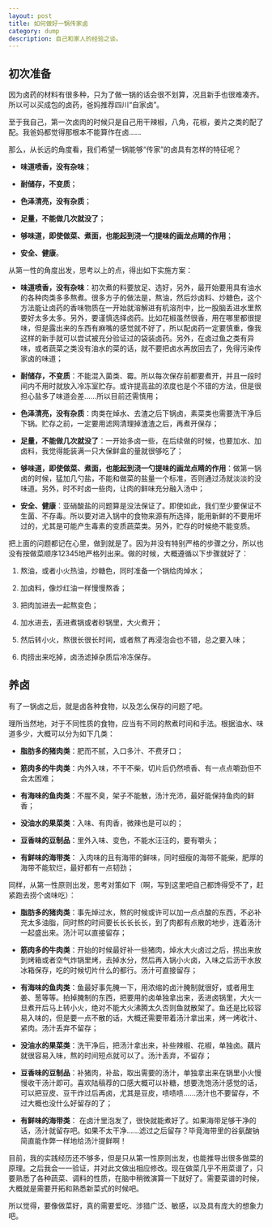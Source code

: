 ```yaml
---
layout: post
title: 如何做好一锅传家卤
category: dump
description: 自己和家人的经验之谈。
---
```

初次准备
-------------

因为卤药的材料有很多种，只为了做一锅的话会很不划算，况且新手也很难凑齐。所以可以买成包的卤药，爸妈推荐四川“自家卤”。

至于我自己，第一次卤肉的时候只是自己用干辣椒，八角，花椒，姜片之类的配了配。我爸妈都觉得那根本不能算作在卤……

那么，从长远的角度看，我们希望一锅能够“传家”的卤具有怎样的特征呢？

- **味道喷香，没有杂味**；

- **耐储存，不变质**；

- **色泽清亮，没有杂质**；

- **足量，不能做几次就没了**；

- **够味道，即使做菜、煮面，也能起到浇一勺提味的画龙点睛的作用**；

- **安全、健康**。

从第一性的角度出发，思考以上的点，得出如下实施方案：

- **味道喷香，没有杂味**：初次煮的料要放足、选好，另外，最开始要用具有油水的各种肉类多多熬煮。很多方子的做法是，熬油，然后炒卤料、炒糖色，这个方法能让卤药的香味物质在一开始就溶解进有机溶剂中，比一股脑丢进水里熬要好太多太多。另外，要谨慎选择卤药。比如花椒虽然很香，用在哪里都很提味，但是露出来的东西有麻嘴的感觉就不好了，所以配卤药一定要慎重，像我这样的新手就可以尝试被充分验证过的袋装卤药。另外，在卤过鱼之类有异味，或者蔬菜之类没有油水的菜的话，就不要把卤水再放回去了，免得污染传家卤的味道；

- **耐储存，不变质**：不能混入菌类、霉。所以每次保存前都要煮开，并且一段时间内不用时就放入冷冻室贮存。或许提高盐的浓度也是个不错的方法，但是很担心盐多了味道会差......所以目前还需慎用；

- **色泽清亮，没有杂质**：肉类在焯水、去渣之后下锅卤，素菜类也需要洗干净后下锅。贮存之前，一定要用滤网清理掉渣渣之后，再煮开保存；

- **足量，不能做几次就没了**：一开始多卤一些，在后续做的时候，也要加水、加卤料，我觉得能装满一只大保鲜盒的量就很够吃了；

- **够味道，即使做菜、煮面，也能起到浇一勺提味的画龙点睛的作用**：做第一锅卤的时候，猛加几勺盐，不能和做菜的盐量一个标准，否则通过汤就淡淡的没味道。另外，时不时卤一些肉，让肉的鲜味充分融入汤中；

- **安全、健康**：亚硝酸盐的问题算是没法保证了。即使如此，我们至少要保证不生菌、不存毒。所以要对进入锅中的食物来源有所选择，能用新鲜的不要用坏过的，尤其是可能产生毒素的变质蔬菜类。另外，贮存的时候绝不能变质。

把上面的问题都记在心里，做到就是了。因为并没有特别严格的步骤之分，所以也没有按做菜顺序12345地严格列出来。做的时候，大概遵循以下步骤就好了：

1. 熬油，或者小火热油，炒糖色，同时准备一个锅给肉焯水；

2. 加卤料，像炒红油一样慢慢熬香；

3. 把肉加进去一起熬变色；

4. 加水进去，丢进煮锅或者砂锅里，大火煮开；

5. 然后转小火，熬很长很长时间，或者熬了再浸泡会也不错，总之要入味；

6. 肉捞出来吃掉，卤汤滤掉杂质后冷冻保存。

养卤
-------------

有了一锅卤之后，就是卤各种食物，以及怎么保存的问题了吧。

理所当然地，对于不同性质的食物，应当有不同的熬煮时间和手法。根据油水、味道多少，大概可以分为如下几类：

- **脂肪多的猪肉类**：肥而不腻，入口多汁、不费牙口；

- **筋肉多的牛肉类**：内外入味，不干不柴，切片后仍然喷香、有一点点嚼劲但不会太困难；

- **有海味的鱼肉类**：不腥不臭，架子不能散，汤汁充沛，最好能保持鱼肉的鲜香；

- **没油水的果菜类**：入味、有肉香，微辣也是可以的；

- **豆香味的豆制品**：里外入味、变色，不能水汪汪的，要有嚼头；

- **有鲜味的海带类**： 入肉味的且有海带的鲜味，同时细瘦的海带不能柴，肥厚的海带不能软烂，最好都有一点韧劲；

同样，从第一性原则出发，思考对策如下（啊，写到这里吧自己都馋得受不了，赶紧跑去捞个卤味吃）：

- **脂肪多的猪肉类**：事先焯过水，熬的时候或许可以加一点点酸的东西，不必补充太多油脂，同时熬的时间要长长长长长，到了肉都有点散的地步，连着汤汁一起盛出来。汤汁可以直接留存；

- **筋肉多的牛肉类**：开始的时候最好补一些猪肉，焯水大火卤过之后，捞出来放到烤箱或者空气炸锅里烤，去掉水分，然后再入锅小火卤，入味之后沥干水放冰箱保存，吃的时候切片什么的都行。汤汁可直接留存；

- **有海味的鱼肉类**：鱼最好事先腌一下，用浓缩的卤汁腌制就很好，或者用生姜、葱等等。拍掉腌制的东西，把要用的卤单独拿出来，丢进卤锅里，大火一旦煮开后马上转小火，绝对不能大火沸腾太久否则鱼就散架了。鱼还是比较容易入味的，但是要一点不散的话，大概还需要带着汤汁拿出来，烤一烤收汁、紧肉。汤汁丢弃不留存；

- **没油水的果菜类**：洗干净后，把汤汁拿出来，补些辣椒、花椒，单独卤。藕片就很容易入味，熬的时间短点就可以了。汤汁丢弃，不留存；

- **豆香味的豆制品**：补猪肉，补盐，取出需要的汤汁，单独拿出来在锅里小火慢慢收干汤汁即可。喜欢陆稿荐的口感大概可以补糖，想要洗饱汤汁感觉的话，可以把豆皮、豆干炸过后再卤，尤其是豆皮，啧啧啧……汤汁也不要留存，不过大概也没什么好留存的了；

- **有鲜味的海带类**： 在卤汁里泡发了，很快就能煮好了。如果海带足够干净的话，汤汁就留存吧。如果不太干净……滤过之后留存？毕竟海带里的谷氨酸钠简直能作弊一样地给汤汁提鲜啊！

目前，我的实践经历还不够多，但是只从第一性原则出发，也能推导出很多做菜的原理。之后我会一一验证，并对此文做出相应修改。现在做菜几乎不用菜谱了，只要熟悉了各种蔬菜、调料的性质，在脑中稍微演算一下就好了。需要菜谱的时候，大概就是需要开拓和熟悉新菜式的时候吧。

所以觉得，要像做菜好，真的需要爱吃、涉猎广泛、敏感，以及具有庞大的想象力吧。